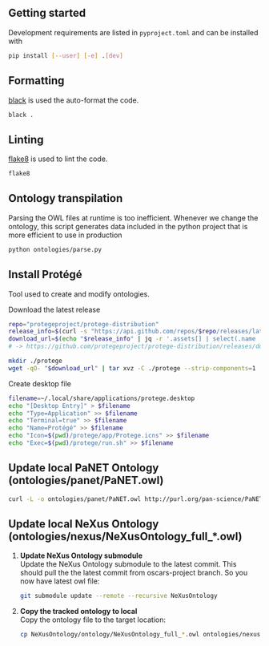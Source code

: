 ## Getting started

Development requirements are listed in `pyproject.toml` and can be installed with

```bash
pip install [--user] [-e] .[dev]
```

## Formatting

[black](https://black.readthedocs.io/en/stable) is used the auto-format the code.

```bash
black .
```

## Linting

[flake8](https://flake8.pycqa.org/en/latest/index.html) is used to lint the code.

```bash
flake8
```

## Ontology transpilation

Parsing the OWL files at runtime is too inefficient. Whenever we change the ontology,
this script generates data included in the python project that is more efficient
to use in production

```bash
python ontologies/parse.py
```

## Install Protégé

Tool used to create and modify ontologies.

Download the latest release

```bash
repo="protegeproject/protege-distribution"
release_info=$(curl -s "https://api.github.com/repos/$repo/releases/latest")
download_url=$(echo "$release_info" | jq -r '.assets[] | select(.name | endswith ("linux.tar.gz")) | .browser_download_url')
# -> https://github.com/protegeproject/protege-distribution/releases/download/protege-5.6.3/Protege-5.6.3-linux.tar.gz

mkdir ./protege
wget -qO- "$download_url" | tar xvz -C ./protege --strip-components=1
```

Create desktop file

```bash
filename=~/.local/share/applications/protege.desktop
echo "[Desktop Entry]" > $filename
echo "Type=Application" >> $filename
echo "Terminal=true" >> $filename
echo "Name=Protégé" >> $filename
echo "Icon=$(pwd)/protege/app/Protege.icns" >> $filename
echo "Exec=$(pwd)/protege/run.sh" >> $filename
```

## Update local PaNET Ontology (ontologies/panet/PaNET.owl)

```bash
curl -L -o ontologies/panet/PaNET.owl http://purl.org/pan-science/PaNET/PaNET.owl
```

## Update local NeXus Ontology (ontologies/nexus/NeXusOntology_full_*.owl)

1. **Update NeXus Ontology submodule**  
   Update the NeXus Ontology submodule to the latest commit. This should pull the the latest commit from oscars-project branch. So you now have latest owl file:
   ```bash
   git submodule update --remote --recursive NeXusOntology
   ```

2. **Copy the tracked ontology to local**  
   Copy the ontology file to the target location:
   ```bash
   cp NeXusOntology/ontology/NeXusOntology_full_*.owl ontologies/nexus/
   ```
